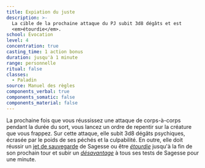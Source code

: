 ```yaml
---
title: Expiation du juste
description: >-
  La cible de la prochaine attaque du PJ subit 3d8 dégâts et est
  <em>étourdie</em>.
school: Évocation
level: 4
concentration: true
casting_time: 1 action bonus
duration: jusqu'à 1 minute
range: personnelle
ritual: false
classes:
  - Paladin
source: Manuel des règles
components_verbal: true
components_somatic: false
components_material: false
---
```

La prochaine fois que vous réussissez une attaque de corps-à-corps pendant la durée du sort, vous lancez un ordre de repentir sur la créature que vous frappez. Sur cette attaque, elle subit 3d8 dégâts psychiques, écrasée par le poids de ses péchés et la culpabilité. En outre, elle doit réussir un [jet de sauvegarde](/utiliser-les-caracteristiques/#jets-de-sauvegarde) de Sagesse ou être [_étourdie_](/gerer-la-sante-du-personnage/#etourdi) jusqu'à la fin de son prochain tour et subir un [_désavantage_](/utiliser-les-caracteristiques/#avantage-et-desavantage) à tous ses tests de Sagesse pour une minute.
